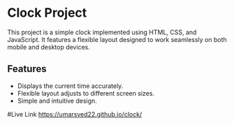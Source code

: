 # Clock Project

This project is a simple clock implemented using HTML, CSS, and JavaScript. It features a flexible layout designed to work seamlessly on both mobile and desktop devices.

## Features

- Displays the current time accurately.
- Flexible layout adjusts to different screen sizes.
- Simple and intuitive design.



#Live Link
https://umarsyed22.github.io/clock/

